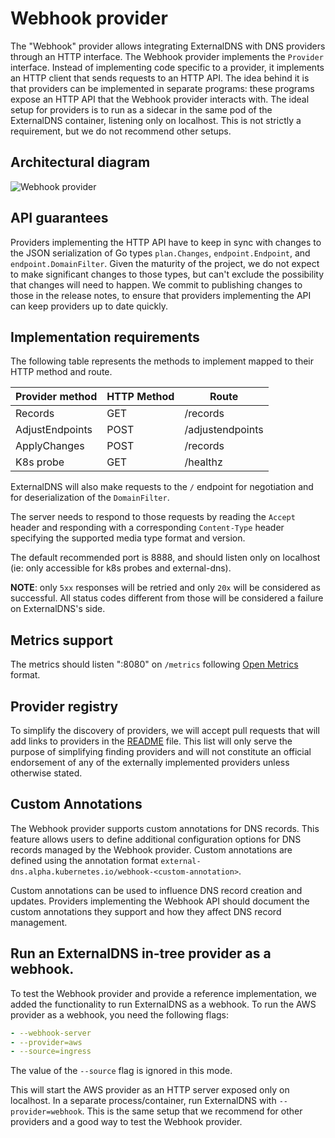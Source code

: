 # Webhook provider

The "Webhook" provider allows integrating ExternalDNS with DNS providers through an HTTP interface.
The Webhook provider implements the `Provider` interface. Instead of implementing code specific to a provider, it implements an HTTP client that sends requests to an HTTP API.
The idea behind it is that providers can be implemented in separate programs: these programs expose an HTTP API that the Webhook provider interacts with. The ideal setup for providers is to run as a sidecar in the same pod of the ExternalDNS container, listening only on localhost. This is not strictly a requirement, but we do not recommend other setups.

## Architectural diagram

![Webhook provider](../img/webhook-provider.png)

## API guarantees

Providers implementing the HTTP API have to keep in sync with changes to the JSON serialization of Go types `plan.Changes`, `endpoint.Endpoint`, and `endpoint.DomainFilter`. Given the maturity of the project, we do not expect to make significant changes to those types, but can't exclude the possibility that changes will need to happen. We commit to publishing changes to those in the release notes, to ensure that providers implementing the API can keep providers up to date quickly.

## Implementation requirements

The following table represents the methods to implement mapped to their HTTP method and route.

| Provider method | HTTP Method | Route            |
| ---             | ---         | ---              |
| Records         | GET         | /records         |
| AdjustEndpoints | POST        | /adjustendpoints |
| ApplyChanges    | POST        | /records         |
| K8s probe       | GET         | /healthz         |

ExternalDNS will also make requests to the `/` endpoint for negotiation and for deserialization of the `DomainFilter`.

The server needs to respond to those requests by reading the `Accept` header and responding with a corresponding `Content-Type` header specifying the supported media type format and version.

The default recommended port is 8888, and should listen only on localhost (ie: only accessible for k8s probes and external-dns).

**NOTE**: only `5xx` responses will be retried and only `20x` will be considered as successful. All status codes different from those will be considered a failure on ExternalDNS's side.


## Metrics support

The metrics should listen ":8080" on `/metrics` following [Open Metrics](https://github.com/OpenObservability/OpenMetrics) format.

## Provider registry

To simplify the discovery of providers, we will accept pull requests that will add links to providers in the [README](../../README.md) file. This list will only serve the purpose of simplifying finding providers and will not constitute an official endorsement of any of the externally implemented providers unless otherwise stated.

## Custom Annotations

The Webhook provider supports custom annotations for DNS records. This feature allows users to define additional configuration options for DNS records managed by the Webhook provider. Custom annotations are defined using the annotation format `external-dns.alpha.kubernetes.io/webhook-<custom-annotation>`.

Custom annotations can be used to influence DNS record creation and updates. Providers implementing the Webhook API should document the custom annotations they support and how they affect DNS record management.

## Run an ExternalDNS in-tree provider as a webhook.

To test the Webhook provider and provide a reference implementation, we added the functionality to run ExternalDNS as a webhook. To run the AWS provider as a webhook, you need the following flags:

```yaml
- --webhook-server
- --provider=aws
- --source=ingress
```

The value of the `--source` flag is ignored in this mode.

This will start the AWS provider as an HTTP server exposed only on localhost.
In a separate process/container, run ExternalDNS with `--provider=webhook`.
This is the same setup that we recommend for other providers and a good way to test the Webhook provider.
